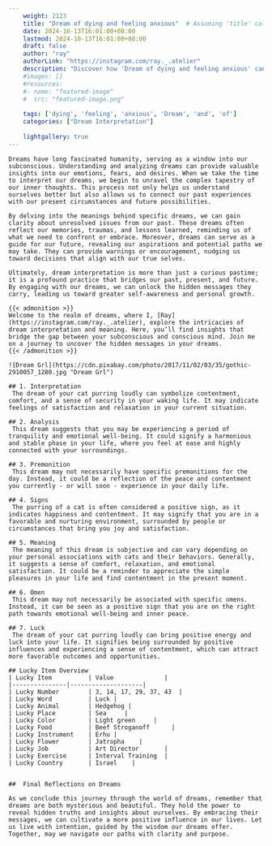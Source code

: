 ```yaml
---
    weight: 2123
    title: "Dream of dying and feeling anxious"  # Assuming 'title' column exists
    date: 2024-10-13T16:01:00+08:00
    lastmod: 2024-10-13T16:01:00+08:00
    draft: false
    author: "ray"
    authorLink: "https://instagram.com/ray._.atelier"
    description: "Discover how 'Dream of dying and feeling anxious' can interpret your future and uncover its significant meanings in your life."
    #images: []
    #resources:
    #- name: "featured-image"
    #  src: "featured-image.png"
    
    tags: ['dying', 'feeling', 'anxious', 'Dream', 'and', 'of']
    categories: ["Dream Interpretation"]
    
    lightgallery: true
---
```

    
    Dreams have long fascinated humanity, serving as a window into our subconscious. Understanding and analyzing dreams can provide valuable insights into our emotions, fears, and desires. When we take the time to interpret our dreams, we begin to unravel the complex tapestry of our inner thoughts. This process not only helps us understand ourselves better but also allows us to connect our past experiences with our present circumstances and future possibilities.
    
    By delving into the meanings behind specific dreams, we can gain clarity about unresolved issues from our past. These dreams often reflect our memories, traumas, and lessons learned, reminding us of what we need to confront or embrace. Moreover, dreams can serve as a guide for our future, revealing our aspirations and potential paths we may take. They can provide warnings or encouragement, nudging us toward decisions that align with our true selves.
    
    Ultimately, dream interpretation is more than just a curious pastime; it is a profound practice that bridges our past, present, and future. By engaging with our dreams, we can unlock the hidden messages they carry, leading us toward greater self-awareness and personal growth.
    
    {{< admonition >}}
    Welcome to the realm of dreams, where I, [Ray](https://instagram.com/ray._.atelier), explore the intricacies of dream interpretation and meaning. Here, you’ll find insights that bridge the gap between your subconscious and conscious mind. Join me on a journey to uncover the hidden messages in your dreams.
    {{< /admonition >}}
    
    ![Dream Grl](https://cdn.pixabay.com/photo/2017/11/02/03/35/gothic-2910057_1280.jpg "Dream Grl")
    
    ## 1. Interpretation
     The dream of your cat purring loudly can symbolize contentment, comfort, and a sense of security in your waking life. It may indicate feelings of satisfaction and relaxation in your current situation.
    
    ## 2. Analysis
     This dream suggests that you may be experiencing a period of tranquility and emotional well-being. It could signify a harmonious and stable phase in your life, where you feel at ease and highly connected with your surroundings.
    
    ## 3. Premonition
     This dream may not necessarily have specific premonitions for the day. Instead, it could be a reflection of the peace and contentment you currently - or will soon - experience in your daily life.
    
    ## 4. Signs
     The purring of a cat is often considered a positive sign, as it indicates happiness and contentment. It may signify that you are in a favorable and nurturing environment, surrounded by people or circumstances that bring you joy and satisfaction.
    
    ## 5. Meaning
     The meaning of this dream is subjective and can vary depending on your personal associations with cats and their behaviors. Generally, it suggests a sense of comfort, relaxation, and emotional satisfaction. It could be a reminder to appreciate the simple pleasures in your life and find contentment in the present moment.
    
    ## 6. Omen
     This dream may not necessarily be associated with specific omens. Instead, it can be seen as a positive sign that you are on the right path towards emotional well-being and inner peace.
    
    ## 7. Luck
     The dream of your cat purring loudly can bring positive energy and luck into your life. It signifies being surrounded by positive influences and experiencing a sense of contentment, which can attract more favorable outcomes and opportunities.
    
    ## Lucky Item Overview
    | Lucky Item          | Value              |
    |---------------|--------------------|
    | Lucky Number        | 3, 14, 17, 29, 37, 43  |
    | Lucky Word          | Luck |
    | Lucky Animal        | Hedgehog |
    | Lucky Place         | Sea     |
    | Lucky Color         | Light green     |
    | Lucky Food          | Beef Stroganoff      |
    | Lucky Instrument    | Erhu |
    | Lucky Flower        | Jatropha    |
    | Lucky Job           | Art Director       |
    | Lucky Exercise      | Interval Training  |
    | Lucky Country       | Israel    |
    
    
    ##  Final Reflections on Dreams
    
    As we conclude this journey through the world of dreams, remember that dreams are both mysterious and beautiful. They hold the power to reveal hidden truths and insights about ourselves. By embracing their messages, we can cultivate a more positive influence in our lives. Let us live with intention, guided by the wisdom our dreams offer. Together, may we navigate our paths with clarity and purpose.
    